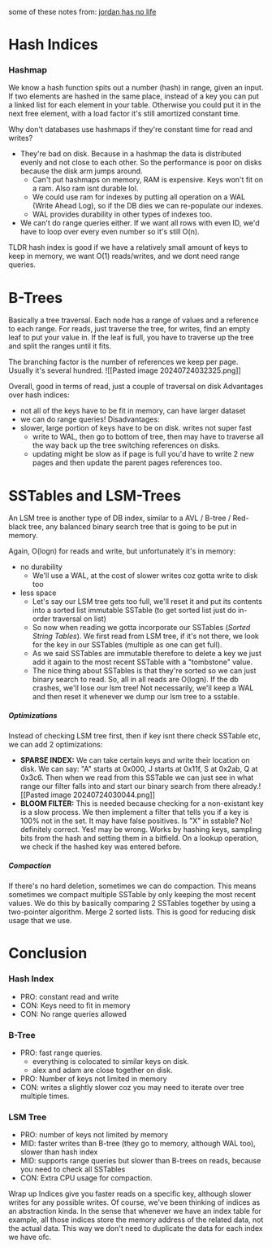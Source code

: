 some of these notes from: [jordan has no life](https://www.youtube.com/playlist?list=PLjTveVh7FakLdTmm42TMxbN8PvVn5g4KJ)
# Hash Indices
### Hashmap
We know a hash function spits out a number (hash) in range, given an input. 
If two elements are hashed in the same place, instead of a key you can put a linked list for each element in your table. Otherwise you could put it in the next free element, with a load factor it's still amortized constant time.

Why don't databases use hashmaps if they're constant time for read and writes? 
- They're bad on disk. Because in a hashmap the data is distributed evenly and not close to each other. So the performance is poor on disks because the disk arm jumps around.
	- Can't put hashmaps on memory, RAM is expensive. Keys won't fit on a ram. Also ram isnt durable lol.
	- We could use ram for indexes by putting all operation on a WAL (Write Ahead Log), so if the DB dies we can re-populate our indexes.
	- WAL provides durability in other types of indexes too.
- We can't do range queries either. If we want all rows with even ID, we'd have to loop over every even number so it's still O(n).

TLDR hash index is good if we have a relatively small amount of keys to keep in memory, we want O(1) reads/writes, and we dont need range queries. 

# B-Trees
Basically a tree traversal. Each node has a range of values and a reference to each range.
For reads, just traverse the tree, for writes, find an empty leaf to put your value in. If the leaf is full, you have to traverse up the tree and split the ranges until it fits.

The branching factor is the number of references we keep per page. Usually it's several hundred.
![[Pasted image 20240724032325.png]]


Overall, good in terms of read, just a couple of traversal on disk
Advantages over hash indices:
- not all of the keys have to be fit in memory, can have larger dataset
- we can do range queries!
Disadvantages:
- slower, large portion of keys have to be on disk. writes not super fast
	- write to WAL, then go to bottom of tree, then may have to traverse all the way back up the tree switching references on disks.
	- updating might be slow as if page is full you'd have to write 2 new pages and then update the parent pages references too.

# SSTables and LSM-Trees
An LSM tree is another type of DB index, similar to a AVL / B-tree / Red-black tree, any balanced binary search tree that is going to be put in memory.

Again, O(logn) for reads and write, but unfortunately it's in memory:
- no durability
	- We'll use a WAL, at the cost of slower writes coz gotta write to disk too
- less space
	- Let's say our LSM tree gets too full, we'll reset it and put its contents into a sorted list immutable SSTable (to get sorted list just do in-order traversal on list)
	- So now when reading we gotta incorporate our SSTables (*Sorted String Tables*). We first read from LSM tree, if it's not there, we look for the key in our SSTables (multiple as one can get full).
	- As we said SSTables are immutable therefore to delete a key we just add it again to the most recent SSTable with a "tombstone" value.
	- The nice thing about SSTables is that they're sorted so we can just binary search to read. So, all in all reads are O(logn).
If the db crashes, we'll lose our lsm tree! Not necessarily, we'll keep a WAL and then reset it whenever we dump our lsm tree to a sstable.

##### Optimizations
Instead of checking LSM tree first, then if key isnt there check SSTable etc, we can add 2 optimizations:
- **SPARSE INDEX:** We can take certain keys and write their location on disk. We can say: "A" starts at 0x000, J starts at 0x11f, S at 0x2ab, Q at 0x3c6. Then when we read from this SSTable we can just see in what range our filter falls into and start our binary search from there already.![[Pasted image 20240724030044.png]]
- **BLOOM FILTER:** This is needed because checking for a non-existant key is a slow process. We then implement a filter that tells you if a key is 100% not in the set. It may have false positives.
  Is "X" in sstable? No! definitely correct. Yes! may be wrong. 
  Works by hashing keys, sampling bits from the hash and setting them in a bitfield. On a lookup operation, we check if the hashed key was entered before.

##### Compaction
If there's no hard deletion, sometimes we can do compaction. This means sometimes we compact multiple SSTable by only keeping the most recent values. We do this by basically comparing 2 SSTables together by using a two-pointer algorithm. Merge 2 sorted lists.
This is good for reducing disk usage that we use.


# Conclusion 
### Hash Index
- PRO: constant read and write
- CON: Keys need to fit in memory
- CON: No range queries allowed
### B-Tree
- PRO: fast range queries. 
	- everything is colocated to similar keys on disk.
	- alex and adam are close together on disk.
- PRO: Number of keys not limited in memory
- CON: writes a slightly slower coz you may need to iterate over tree multiple times.
### LSM Tree
- PRO: number of keys not limited by memory
- MID: faster writes than B-tree (they go to memory, although WAL too), slower than hash index
- MID: supports range queries but slower than B-trees on reads, because you need to check all SSTables
- CON: Extra CPU usage for compaction.

Wrap up
Indices give you faster reads on a specific key, although slower writes for any possible writes.
Of course, we've been thinking of indices as an abstraction kinda. In the sense that whenever we have an index table for example, all those indices store the memory address of the related data, not the actual data. 
This way we don't need to duplicate the data for each index we have ofc.